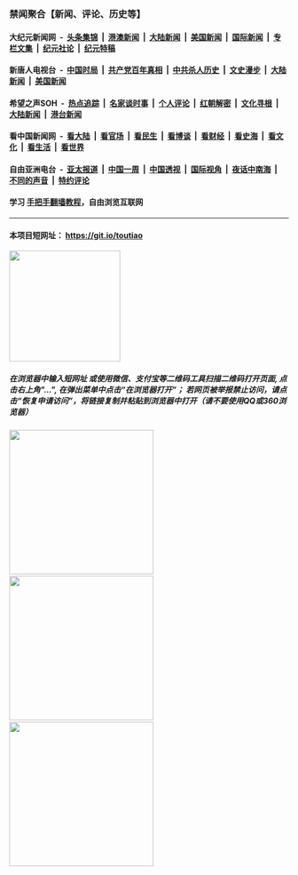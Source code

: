 ### 禁闻聚合【新闻、评论、历史等】

#### 大纪元新闻网 &nbsp;-&nbsp; [头条集锦](indexes/E头条集锦.md?t=02261231) &nbsp;|&nbsp; [港澳新闻](indexes/E港澳新闻.md?t=02261231)  &nbsp;|&nbsp; [大陆新闻](indexes/E大陆新闻.md?t=02261231) &nbsp;|&nbsp; [美国新闻](indexes/E美国新闻.md?t=02261231) &nbsp;|&nbsp; [国际新闻](indexes/E国际新闻.md?t=02261231) &nbsp;|&nbsp; [专栏文集](indexes/E专栏文集.md?t=02261231) &nbsp;|&nbsp; [纪元社论](indexes/E纪元社论.md?t=02261231) &nbsp;|&nbsp; [纪元特稿](indexes/E纪元特稿.md?t=02261231) 

#### 新唐人电视台 &nbsp;-&nbsp; [中国时局](indexes/N中国时局.md?t=02261231) &nbsp;|&nbsp; [共产党百年真相](indexes/N共产党百年真相.md?t=02261231) &nbsp;|&nbsp; [中共杀人历史](indexes/N中共杀人历史.md?t=02261231) &nbsp;|&nbsp; [文史漫步](indexes/N文史漫步.md?t=02261231) &nbsp;|&nbsp; [大陆新闻](indexes/N大陆新闻.md?t=02261231) &nbsp;|&nbsp; [美国新闻](indexes/N美国新闻.md?t=02261231)

#### 希望之声SOH &nbsp;-&nbsp; [热点追踪](indexes/H热点追踪.md?t=02261231) &nbsp;|&nbsp; [名家谈时事](indexes/H名家谈时事.md?t=02261231) &nbsp;|&nbsp; [个人评论](indexes/H个人评论.md?t=02261231)  &nbsp;|&nbsp; [红朝解密](indexes/H红朝解密.md?t=02261231) &nbsp;|&nbsp; [文化寻根](indexes/H文化寻根.md?t=02261231) &nbsp;|&nbsp; [大陆新闻](indexes/H大陆新闻.md?t=02261231) &nbsp;|&nbsp; [港台新闻](indexes/H港台新闻.md?t=02261231)

#### 看中国新闻网 &nbsp;-&nbsp; [看大陆](indexes/S看大陆.md?t=02261231) &nbsp;|&nbsp; [看官场](indexes/S看官场.md?t=02261231) &nbsp;|&nbsp; [看民生](indexes/S看民生.md?t=02261231)  &nbsp;|&nbsp; [看博谈](indexes/S看博谈.md?t=02261231) &nbsp;|&nbsp; [看财经](indexes/S看财经.md?t=02261231) &nbsp;|&nbsp; [看史海](indexes/S看史海.md?t=02261231) &nbsp;|&nbsp; [看文化](indexes/S看文化.md?t=02261231) &nbsp;|&nbsp; [看生活](indexes/S看生活.md?t=02261231) &nbsp;|&nbsp; [看世界](indexes/S看世界.md?t=02261231)

#### 自由亚洲电台 &nbsp;-&nbsp; [亚太报道](indexes/R亚太报道.md?t=02261231) &nbsp;|&nbsp; [中国一周](indexes/R中国一周.md?t=02261231) &nbsp;|&nbsp; [中国透视](indexes/R中国透视.md?t=02261231)  &nbsp;|&nbsp; [国际视角](indexes/R国际视角.md?t=02261231) &nbsp;|&nbsp; [夜话中南海](indexes/R夜话中南海.md?t=02261231) &nbsp;|&nbsp; [不同的声音](indexes/R不同的声音.md?t=02261231) &nbsp;|&nbsp; [特约评论](indexes/R特约评论.md?t=02261231)

#### 学习 [手把手翻墙教程](https://github.com/gfw-breaker/guides/wiki)，自由浏览互联网

----

#### 本项目短网址： https://git.io/toutiao
<img src="https://raw.githubusercontent.com/gfw-breaker/banned-news/master/scripts/img/qr.png" width="200px"/>  

##### 在浏览器中输入短网址 或使用微信、支付宝等二维码工具扫描二维码打开页面, 点击右上角"...", 在弹出菜单中点击“在浏览器打开”； 若网页被举报禁止访问，请点击“恢复申请访问”，将链接复制并粘贴到浏览器中打开（请不要使用QQ或360浏览器）

<img src="https://raw.githubusercontent.com/gfw-breaker/banned-news/master/scripts/img/1.png" width="260px"/> &nbsp; <img src="https://raw.githubusercontent.com/gfw-breaker/banned-news/master/scripts/img/2.png" width="260px"/> &nbsp; <img src="https://raw.githubusercontent.com/gfw-breaker/banned-news/master/scripts/img/3.png" width="260px"/>
